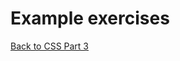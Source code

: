 <h1>Example exercises</h1>

<a style="float:left;" href="css-part-3.html">Back to CSS Part 3</a>
</p>
<p style="clear:both;"></p>
